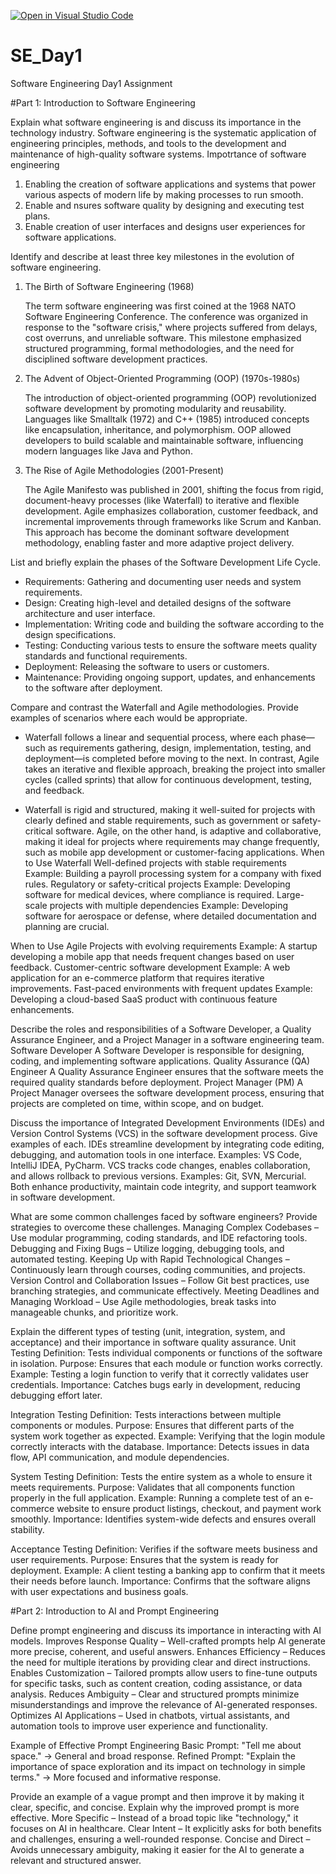 [![Open in Visual Studio Code](https://classroom.github.com/assets/open-in-vscode-2e0aaae1b6195c2367325f4f02e2d04e9abb55f0b24a779b69b11b9e10269abc.svg)](https://classroom.github.com/online_ide?assignment_repo_id=18367262&assignment_repo_type=AssignmentRepo)
# SE_Day1
Software Engineering Day1 Assignment

#Part 1: Introduction to Software Engineering

Explain what software engineering is and discuss its importance in the technology industry.
Software engineering is the systematic application of engineering principles, methods, and tools to the development and maintenance of high-quality software systems.
Impotrtance of software engineering
1. Enabling the creation of software applications and systems that power various aspects of modern life by making processes to run smooth.
2. Enable and nsures software quality by designing and executing test plans.
3. Enable creation of user interfaces and designs user experiences for software applications.

Identify and describe at least three key milestones in the evolution of software engineering.
1. The Birth of Software Engineering (1968)

    The term software engineering was first coined at the 1968 NATO Software Engineering Conference.
    The conference was organized in response to the "software crisis," where projects suffered from delays, cost overruns, and unreliable software.
    This milestone emphasized structured programming, formal methodologies, and the need for disciplined software development practices.

2. The Advent of Object-Oriented Programming (OOP) (1970s-1980s)

    The introduction of object-oriented programming (OOP) revolutionized software development by promoting modularity and reusability.
    Languages like Smalltalk (1972) and C++ (1985) introduced concepts like encapsulation, inheritance, and polymorphism.
    OOP allowed developers to build scalable and maintainable software, influencing modern languages like Java and Python.

3. The Rise of Agile Methodologies (2001-Present)

    The Agile Manifesto was published in 2001, shifting the focus from rigid, document-heavy processes (like Waterfall) to iterative and flexible development.
    Agile emphasizes collaboration, customer feedback, and incremental improvements through frameworks like Scrum and Kanban.
    This approach has become the dominant software development methodology, enabling faster and more adaptive project delivery.

List and briefly explain the phases of the Software Development Life Cycle.
  - Requirements: Gathering and documenting user needs and system requirements.
  - Design: Creating high-level and detailed designs of the software architecture and user interface.
  - Implementation: Writing code and building the software according to the design specifications.
  - Testing: Conducting various tests to ensure the software meets quality standards and functional requirements.
  - Deployment: Releasing the software to users or customers.
  - Maintenance: Providing ongoing support, updates, and enhancements to the software after deployment.

Compare and contrast the Waterfall and Agile methodologies. Provide examples of scenarios where each would be appropriate.
  -  Waterfall follows a linear and sequential process, where each phase—such as requirements gathering, design, implementation, testing, and deployment—is completed before moving to the next. In contrast, Agile takes an iterative and flexible approach, breaking the project into smaller cycles (called sprints) that allow for continuous development, testing, and feedback.

  - Waterfall is rigid and structured, making it well-suited for projects with clearly defined and stable requirements, such as government or safety-critical software. Agile, on the other hand, is adaptive and collaborative, making it ideal for projects where requirements may change frequently, such as mobile app development or customer-facing applications.
 When to Use Waterfall
    Well-defined projects with stable requirements
        Example: Building a payroll processing system for a company with fixed rules.
    Regulatory or safety-critical projects
        Example: Developing software for medical devices, where compliance is required.
    Large-scale projects with multiple dependencies
        Example: Developing software for aerospace or defense, where detailed documentation and planning are crucial.

When to Use Agile
    Projects with evolving requirements
        Example: A startup developing a mobile app that needs frequent changes based on user feedback.
    Customer-centric software development
        Example: A web application for an e-commerce platform that requires iterative improvements.
    Fast-paced environments with frequent updates
        Example: Developing a cloud-based SaaS product with continuous feature enhancements.

Describe the roles and responsibilities of a Software Developer, a Quality Assurance Engineer, and a Project Manager in a software engineering team.
 Software Developer
  A Software Developer is responsible for designing, coding, and implementing software applications.
 Quality Assurance (QA) Engineer
  A Quality Assurance Engineer ensures that the software meets the required quality standards before deployment.
 Project Manager (PM)
  A Project Manager oversees the software development process, ensuring that projects are completed on time, within scope, and on budget.

Discuss the importance of Integrated Development Environments (IDEs) and Version Control Systems (VCS) in the software development process. Give examples of each.
  IDEs streamline development by integrating code editing, debugging, and automation tools in one interface. Examples: VS Code, IntelliJ IDEA, PyCharm.
  VCS tracks code changes, enables collaboration, and allows rollback to previous versions. Examples: Git, SVN, Mercurial.
  Both enhance productivity, maintain code integrity, and support teamwork in software development.
  
What are some common challenges faced by software engineers? Provide strategies to overcome these challenges.
  Managing Complex Codebases – Use modular programming, coding standards, and IDE refactoring tools.
  Debugging and Fixing Bugs – Utilize logging, debugging tools, and automated testing.
  Keeping Up with Rapid Technological Changes – Continuously learn through courses, coding communities, and projects.
  Version Control and Collaboration Issues – Follow Git best practices, use branching strategies, and communicate effectively.
  Meeting Deadlines and Managing Workload – Use Agile methodologies, break tasks into manageable chunks, and prioritize work.

Explain the different types of testing (unit, integration, system, and acceptance) and their importance in software quality assurance.
Unit Testing
    Definition: Tests individual components or functions of the software in isolation.
    Purpose: Ensures that each module or function works correctly.
    Example: Testing a login function to verify that it correctly validates user credentials.
    Importance: Catches bugs early in development, reducing debugging effort later.

Integration Testing
    Definition: Tests interactions between multiple components or modules.
    Purpose: Ensures that different parts of the system work together as expected.
    Example: Verifying that the login module correctly interacts with the database.
    Importance: Detects issues in data flow, API communication, and module dependencies.

System Testing
    Definition: Tests the entire system as a whole to ensure it meets requirements.
    Purpose: Validates that all components function properly in the full application.
    Example: Running a complete test of an e-commerce website to ensure product listings, checkout, and payment work smoothly.
    Importance: Identifies system-wide defects and ensures overall stability.

Acceptance Testing
    Definition: Verifies if the software meets business and user requirements.
    Purpose: Ensures that the system is ready for deployment.
    Example: A client testing a banking app to confirm that it meets their needs before launch.
    Importance: Confirms that the software aligns with user expectations and business goals.

#Part 2: Introduction to AI and Prompt Engineering


Define prompt engineering and discuss its importance in interacting with AI models.
    Improves Response Quality – Well-crafted prompts help AI generate more precise, coherent, and useful answers.
    Enhances Efficiency – Reduces the need for multiple iterations by providing clear and direct instructions.
    Enables Customization – Tailored prompts allow users to fine-tune outputs for specific tasks, such as content creation, coding assistance, or data analysis.
    Reduces Ambiguity – Clear and structured prompts minimize misunderstandings and improve the relevance of AI-generated responses.
    Optimizes AI Applications – Used in chatbots, virtual assistants, and automation tools to improve user experience and functionality.

Example of Effective Prompt Engineering
    Basic Prompt: "Tell me about space." → General and broad response.
    Refined Prompt: "Explain the importance of space exploration and its impact on technology in simple terms." → More focused and informative response.

Provide an example of a vague prompt and then improve it by making it clear, specific, and concise. Explain why the improved prompt is more effective.
  More Specific – Instead of a broad topic like "technology," it focuses on AI in healthcare.
  Clear Intent – It explicitly asks for both benefits and challenges, ensuring a well-rounded response.
  Concise and Direct – Avoids unnecessary ambiguity, making it easier for the AI to generate a relevant and structured answer.
